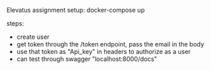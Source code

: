 Elevatus assignment
setup:
docker-compose up

steps:

- create user
- get token through the /token endpoint, pass the email in the body
- use that token as "Api_key" in headers to authorize as a user
- can test through swagger "localhost:8000/docs"
